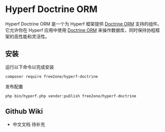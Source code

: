 # Hyperf Doctrine ORM

Hyperf Doctrine ORM 是一个为 Hyperf 框架提供 [Doctrine ORM](https://www.doctrine-project.org/projects/doctrine-orm/en/stable/index.html) 支持的组件。它允许你在 Hyperf 应用中使用 [Doctrine ORM](https://www.doctrine-project.org/projects/doctrine-orm/en/stable/index.html) 来操作数据库，同时保持协程框架的高性能和灵活性。

## 安装
运行以下命令以完成安装
```console
composer require free2one/hyperf-doctrine
```
发布配置
```console
php bin/hyperf.php vendor:publish free2one/hyperf-doctrine
```

## Github Wiki

* 中文文档 待补充
